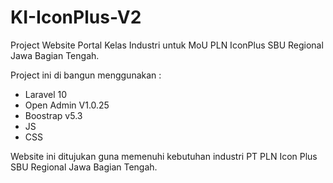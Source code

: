 # KI-IconPlus-V2
Project Website Portal Kelas Industri untuk MoU PLN IconPlus SBU Regional Jawa Bagian Tengah.

Project ini di bangun menggunakan :
- Laravel 10
- Open Admin V1.0.25
- Boostrap v5.3
- JS
- CSS

Website ini ditujukan guna memenuhi kebutuhan industri PT PLN Icon Plus SBU Regional Jawa Bagian Tengah.
